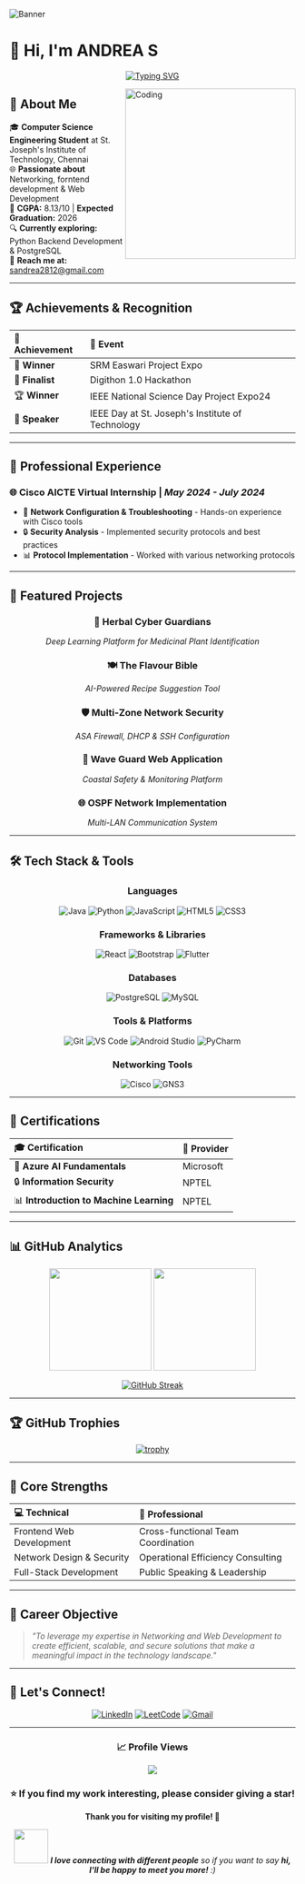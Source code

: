<!--
**ANDREASOBUJAYACHANDRAN/ANDREASOBUJAYACHANDRAN** is a ✨ _special_ ✨ repository because its `README.md` (this file) appears on your GitHub profile.

Here are some ideas to get you started:

- 🔭 I’m currently working on ...
- 🌱 I’m currently learning ...
- 👯 I’m looking to collaborate on ...
- 🤔 I’m looking for help with ...
- 💬 Ask me about ...
- 📫 How to reach me: ...
- 😄 Pronouns: ...
- ⚡ Fun fact: ...
-->
![Banner](https://mir-s3-cdn-cf.behance.net/project_modules/fs/1599d7107019725.5f9d3c7bae636.gif)

# 👋 Hi, I'm **ANDREA S**

<div align="center">
  
[![Typing SVG](https://readme-typing-svg.herokuapp.com?font=Fira+Code&pause=1000&color=2E9EF7&center=true&vCenter=true&width=435&lines=Computer+Science+Engineering+Student;Networking+Enthusiast;Full+Stack+Web+Developer;Problem+Solver+%26+Innovator)](https://git.io/typing-svg)

</div>

<img align="right" alt="Coding" width="300" src="https://media1.tenor.com/m/E73aHdNnj2AAAAAC/yoriko-nikaidou.gif">

## 🚀 About Me

🎓 **Computer Science Engineering Student** at St. Joseph's Institute of Technology, Chennai  
🌐 **Passionate about** Networking, forntend development & Web Development  
🎯 **CGPA:** 8.13/10 | **Expected Graduation:** 2026  
🔍 **Currently exploring:** Python Backend Development & PostgreSQL  
📧 **Reach me at:** sandrea2812@gmail.com  

---

## 🏆 Achievements & Recognition

<div align="center">

| 🏅 **Achievement** | 🎯 **Event** |
|:-------------------|:-------------|
| 🥇 **Winner** | SRM Easwari Project Expo |
| 🥈 **Finalist** | Digithon 1.0 Hackathon |
| 🏆 **Winner** | IEEE National Science Day Project Expo24 |
| 🎤 **Speaker** | IEEE Day at St. Joseph's Institute of Technology |

</div>

---

## 💼 Professional Experience

### 🌐 **Cisco AICTE Virtual Internship** | *May 2024 - July 2024*
- 🔧 **Network Configuration & Troubleshooting** - Hands-on experience with Cisco tools
- 🔒 **Security Analysis** - Implemented security protocols and best practices
- 📊 **Protocol Implementation** - Worked with various networking protocols

---

## 🎯 Featured Projects

<div align="center">

### 🌿 **Herbal Cyber Guardians**
*Deep Learning Platform for Medicinal Plant Identification*

### 🍽️ **The Flavour Bible**
*AI-Powered Recipe Suggestion Tool*

### 🛡️ **Multi-Zone Network Security**
*ASA Firewall, DHCP & SSH Configuration*

### 🌊 **Wave Guard Web Application**
*Coastal Safety & Monitoring Platform*

### 🌐 **OSPF Network Implementation**
*Multi-LAN Communication System*

</div>

---

## 🛠️ Tech Stack & Tools

<div align="center">

### **Languages**
![Java](https://img.shields.io/badge/Java-ED8B00?style=for-the-badge&logo=openjdk&logoColor=white)
![Python](https://img.shields.io/badge/Python-3776AB?style=for-the-badge&logo=python&logoColor=white)
![JavaScript](https://img.shields.io/badge/JavaScript-F7DF1E?style=for-the-badge&logo=javascript&logoColor=black)
![HTML5](https://img.shields.io/badge/HTML5-E34F26?style=for-the-badge&logo=html5&logoColor=white)
![CSS3](https://img.shields.io/badge/CSS3-1572B6?style=for-the-badge&logo=css3&logoColor=white)

### **Frameworks & Libraries**
![React](https://img.shields.io/badge/React-20232A?style=for-the-badge&logo=react&logoColor=61DAFB)
![Bootstrap](https://img.shields.io/badge/Bootstrap-563D7C?style=for-the-badge&logo=bootstrap&logoColor=white)
![Flutter](https://img.shields.io/badge/Flutter-02569B?style=for-the-badge&logo=flutter&logoColor=white)

### **Databases**
![PostgreSQL](https://img.shields.io/badge/PostgreSQL-316192?style=for-the-badge&logo=postgresql&logoColor=white)
![MySQL](https://img.shields.io/badge/MySQL-005C84?style=for-the-badge&logo=mysql&logoColor=white)

### **Tools & Platforms**
![Git](https://img.shields.io/badge/GIT-E44C30?style=for-the-badge&logo=git&logoColor=white)
![VS Code](https://img.shields.io/badge/Visual_Studio_Code-0078D4?style=for-the-badge&logo=visual%20studio%20code&logoColor=white)
![Android Studio](https://img.shields.io/badge/Android_Studio-3DDC84?style=for-the-badge&logo=android-studio&logoColor=white)
![PyCharm](https://img.shields.io/badge/PyCharm-143?style=for-the-badge&logo=pycharm&logoColor=black&color=black&labelColor=green)

### **Networking Tools**
![Cisco](https://img.shields.io/badge/Cisco-1BA0D7?style=for-the-badge&logo=cisco&logoColor=white)
![GNS3](https://img.shields.io/badge/GNS3-008000?style=for-the-badge&logo=gns3&logoColor=white)

</div>

---

## 📜 Certifications

<div align="center">

| 🎓 **Certification** | 🏢 **Provider** |
|:---------------------|:----------------|
| 🤖 **Azure AI Fundamentals** | Microsoft |
| 🔒 **Information Security** | NPTEL |
| 📊 **Introduction to Machine Learning** | NPTEL |

</div>

---

## 📊 GitHub Analytics

<div align="center">

<img height="180em" src="https://github-readme-stats.vercel.app/api?username=andreasobujayachandran&show_icons=true&theme=tokyonight&include_all_commits=true&count_private=true"/>
<img height="180em" src="https://github-readme-stats.vercel.app/api/top-langs/?username=andreasobujayachandran&layout=compact&langs_count=8&theme=tokyonight"/>

</div>

<div align="center">

[![GitHub Streak](https://github-readme-streak-stats.herokuapp.com/?user=andreasobujayachandran&theme=tokyonight)](https://git.io/streak-stats)

</div>

---

## 🏆 GitHub Trophies

<div align="center">

[![trophy](https://github-profile-trophy.vercel.app/?username=andreasobujayachandran&theme=tokyonight&no-frame=false&no-bg=false&margin-w=4)](https://github.com/ryo-ma/github-profile-trophy)

</div>

---

## 🌟 Core Strengths

<div align="center">

| 💻 **Technical** | 🤝 **Professional** |
|:-----------------|:---------------------|
| Frontend Web Development | Cross-functional Team Coordination |
| Network Design & Security | Operational Efficiency Consulting |
| Full-Stack Development | Public Speaking & Leadership |

</div>

---

## 🎯 Career Objective

> *"To leverage my expertise in Networking and Web Development to create efficient, scalable, and secure solutions that make a meaningful impact in the technology landscape."*

---

## 🤝 Let's Connect!

<div align="center">

[![LinkedIn](https://img.shields.io/badge/LinkedIn-0077B5?style=for-the-badge&logo=linkedin&logoColor=white)](https://www.linkedin.com/in/andrea-s-87a1a725b/)
[![LeetCode](https://img.shields.io/badge/LeetCode-000000?style=for-the-badge&logo=LeetCode&logoColor=#d16c06)](https://www.leetcode.com/andreasobhujayachandran)
[![Gmail](https://img.shields.io/badge/Gmail-D14836?style=for-the-badge&logo=gmail&logoColor=white)](mailto:sandrea2812@gmail.com)

</div>

---

<div align="center">

### 📈 Profile Views
![](https://komarev.com/ghpvc/?username=andreasobujayachandran&color=brightgreen&style=for-the-badge)

### ⭐ If you find my work interesting, please consider giving a star!

**Thank you for visiting my profile! 🚀**

</div>
</div>
<div align="center">
  <img src="https://media.giphy.com/media/LnQjpWaON8nhr21vNW/giphy.gif" width="60"> <em><b>I love connecting with different people</b> so if you want to say <b>hi, I'll be happy to meet you more!</b> :)</em>
</div>
</div>
